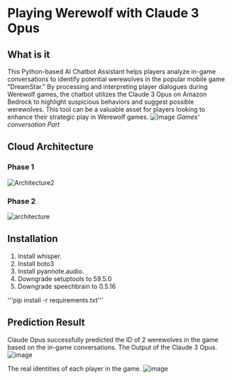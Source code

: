 # Playing Werewolf with Claude 3 Opus
## What is it
This Python-based AI Chatbot Assistant helps players analyze in-game conversations to identify potential werewolves in the popular mobile game "DreamStar." By processing and interpreting player dialogues during Werewolf games, the chatbot utilizes the Claude 3 Opus on Amazon Bedrock to highlight suspicious behaviors and suggest possible werewolves. This tool can be a valuable asset for players looking to enhance their strategic play in Werewolf games.
![image](https://github.com/szl0144/werewolf-game-bedrock/assets/40918217/dace61fc-5093-47f0-a290-747243d9e7f9)
*Games' conversation Part*

## Cloud Architecture 

### Phase 1
![Architecture2](https://github.com/szl0144/werewolf-game-bedrock/assets/40918217/e39df7a9-038b-4928-a06f-2aee09c0e6fb)


### Phase 2
![architecture](https://github.com/szl0144/werewolf-game-bedrock/assets/40918217/b7fe97fc-71e1-494e-adff-dad105ea88ff)

## Installation

1. Install whisper.
2. Install boto3
3. Install pyannote.audio.
4. Downgrade setuptools to 59.5.0
5. Downgrade speechbrain to 0.5.16 

'''pip install -r requirements.txt'''

## Prediction Result
Claude Opus successfully predicted the ID of 2 werewolves in the game based on the in-game conversations.
The Output of the Claude 3 Opus.
![image](https://github.com/szl0144/werewolf-game-bedrock/assets/40918217/5325b737-bfec-4cde-a364-9908bdacb568)

The real identities of each player in the game.
![image](https://github.com/szl0144/werewolf-game-bedrock/assets/40918217/a5d3fd2e-4941-47da-824d-123ccc2dc53d)






